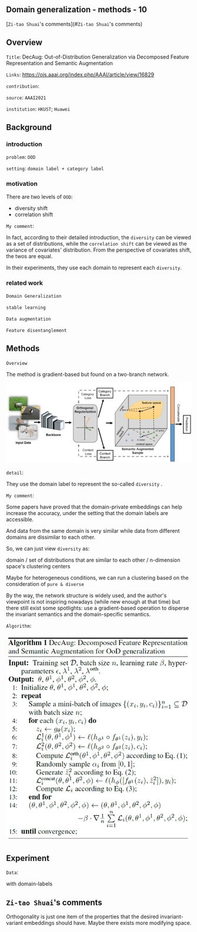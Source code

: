 ## Domain generalization - methods - 10

[`Zi-tao Shuai`'s comments](#`Zi-tao Shuai`'s comments)

## Overview

`Title`:  DecAug: Out-of-Distribution Generalization via
Decomposed Feature Representation and Semantic Augmentation

`Links`: https://ojs.aaai.org/index.php/AAAI/article/view/16829

`contribution`: 

`source`: `AAAI2021`

`institution`: `HKUST`; `Huawei`

## Background

### introduction

`problem`:  `OOD` 

`setting`: `domain label + category label`

### motivation

There are two levels of `OOD`:

- diversity shift
- correlation shift

`My comment`:

In fact, according to their detailed introduction, the `diversity` can be viewed as a set of distributions, while the `correlation shift` can be viewed as the variance of covariates' distribution. From the perspective of covariates shift, the twos are equal.

In their experiments, they use each domain to represent each `diversity`. 

### related work

`Domain Generalization`

`stable learning`

`Data augmentation`

`Feature disentanglement `

## Methods

`Overview`

The method is gradient-based but found on a two-branch network.

![image-20220923103652870](asset/image-20220923103652870.png)

`detail`:

They use the domain label to represent the so-called `diversity` .

`My comment`:

Some papers have proved that the domain-private embeddings can help increase the accuracy, under the setting that the domain labels are accessible.

And data from the same domain is very similar while data from different domains are dissimilar to each other.

So, we can just view `diversity` as:

domain / set of distributions that are similar to each other / n-dimension space's clustering centers

Maybe for heterogeneous conditions, we can run a clustering based on the consideration of `pure & diverse`

By the way, the network structure is widely used, and the author's viewpoint is not inspiring nowadays (while new enough at that time) but there still exist some spotlights: use a gradient-based operation to disperse the invariant semantics and the domain-specific semantics.

`Algorithm`:

![image-20220923105521641](asset/image-20220923105521641.png)

## Experiment

`Data`:

with domain-labels

## `Zi-tao Shuai`'s comments

Orthogonality is just one item of the properties that the desired invariant-variant embeddings should have. Maybe there exists more modifying space. 
